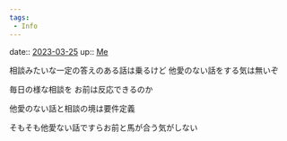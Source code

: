 ```yaml
---
tags:
 - Info
---
```


date:: [2023-03-25](/Daily_Note/2023-03-25.md)
up:: [Me](../Bar/Novel/Chaos/Me.md)


相談みたいな一定の答えのある話は乗るけど
他愛のない話をする気は無いぞ

毎日の様な相談を
お前は反応できるのか

他愛のない話と相談の境は要件定義

そもそも他愛ない話ですらお前と馬が合う気がしない